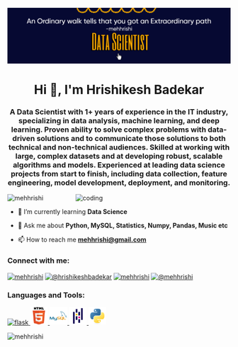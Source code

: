 ![logo](https://github.com/mehhrishi/Hrishikesh-Badekar/blob/main/Copy%20of%20Project%201.jpg)
<h1 align="center">Hi 👋, I'm Hrishikesh Badekar</h1>
<h3 align="center">A Data Scientist with 1+ years of experience in the IT industry, specializing in data analysis, machine learning, and deep learning. Proven ability to solve complex problems with data-driven solutions and to communicate those solutions to both technical and non-technical audiences. Skilled at working with large, complex datasets and at developing robust, scalable algorithms and models. Experienced at leading data science projects from start to finish, including data collection, feature engineering, model development, deployment, and monitoring.</h3>

<img align="right" alt="coding" width="350" src="https://media3.giphy.com/media/qgQUggAC3Pfv687qPC/giphy.gif?cid=ecf05e47daxwfxu29mtjbkbjx7aw045l18qbafh0i7hnz38f&rid=giphy.gif&ct=g">


<p align="left"> <img src="https://komarev.com/ghpvc/?username=mehhrishi&label=Profile%20views&color=0e75b6&style=flat" alt="mehhrishi" /> </p>

- 🌱 I’m currently learning **Data Science**

- 💬 Ask me about **Python, MySQL, Statistics, Numpy, Pandas, Music etc**

- 📫 How to reach me **mehhrishi@gmail.com**

<h3 align="left">Connect with me:</h3>
<p align="left">
<a href="https://twitter.com/mehhrishi" target="blank"><img align="center" src="https://raw.githubusercontent.com/rahuldkjain/github-profile-readme-generator/master/src/images/icons/Social/twitter.svg" alt="mehhrishi" height="30" width="40" /></a>
<a href="https://www.linkedin.com/in/hrishikeshbadekar/" target="blank"><img align="center" src="https://raw.githubusercontent.com/rahuldkjain/github-profile-readme-generator/master/src/images/icons/Social/linked-in-alt.svg" alt="@hrishikeshbadekar" height="30" width="40" /></a>
<a href="https://instagram.com/mehhrishi" target="blank"><img align="center" src="https://raw.githubusercontent.com/rahuldkjain/github-profile-readme-generator/master/src/images/icons/Social/instagram.svg" alt="mehhrishi" height="30" width="40" /></a>
<a href="https://www.youtube.com/@mehhrishi" target="blank"><img align="center" src="https://raw.githubusercontent.com/rahuldkjain/github-profile-readme-generator/master/src/images/icons/Social/youtube.svg" alt="@mehhrishi" height="30" width="40" /></a>
</p>

<h3 align="left">Languages and Tools:</h3>
<p align="left"> <a href="https://flask.palletsprojects.com/" target="_blank" rel="noreferrer"> <img src="https://www.vectorlogo.zone/logos/pocoo_flask/pocoo_flask-icon.svg" alt="flask" width="40" height="40"/> </a> <a href="https://www.w3.org/html/" target="_blank" rel="noreferrer"> <img src="https://raw.githubusercontent.com/devicons/devicon/master/icons/html5/html5-original-wordmark.svg" alt="html5" width="40" height="40"/> </a> <a href="https://www.mysql.com/" target="_blank" rel="noreferrer"> <img src="https://raw.githubusercontent.com/devicons/devicon/master/icons/mysql/mysql-original-wordmark.svg" alt="mysql" width="40" height="40"/> </a> <a href="https://pandas.pydata.org/" target="_blank" rel="noreferrer"> <img src="https://raw.githubusercontent.com/devicons/devicon/2ae2a900d2f041da66e950e4d48052658d850630/icons/pandas/pandas-original.svg" alt="pandas" width="40" height="40"/> </a> <a href="https://www.python.org" target="_blank" rel="noreferrer"> <img src="https://raw.githubusercontent.com/devicons/devicon/master/icons/python/python-original.svg" alt="python" width="40" height="40"/> </a> </p>

<!-- <p><img align="left" src="https://github-readme-stats.vercel.app/api/top-langs?username=mehhrishi&show_icons=true&locale=en&layout=compact" alt="mehhrishi" /></p> -->

<!-- <p>&nbsp;<img align="center" src="https://github-readme-stats.vercel.app/api?username=mehhrishi&show_icons=true&locale=en" alt="mehhrishi" /></p> -->

<p><img align="center" src="https://github-readme-streak-stats.herokuapp.com/?user=mehhrishi&" alt="mehhrishi" /></p>
